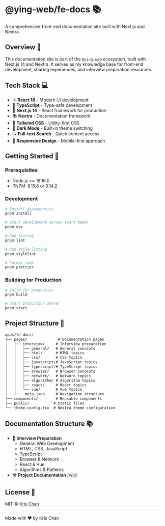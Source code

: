 # @ying-web/fe-docs 📚

A comprehensive front-end documentation site built with Next.js and Nextra.

## Overview 🌟

This documentation site is part of the `@ying-web` ecosystem, built with Next.js 14 and Nextra. It serves as my knowledge base for front-end development, sharing experiences, and interview preparation resources.

## Tech Stack 💻

-   ⚛️ **React 18** - Modern UI development
-   📘 **TypeScript** - Type-safe development
-   🔄 **Next.js 14** - React framework for production
-   📚 **Nextra** - Documentation framework
-   🎨 **Tailwind CSS** - Utility-first CSS
-   🌙 **Dark Mode** - Built-in theme switching
-   🔍 **Full-text Search** - Quick content access
-   📱 **Responsive Design** - Mobile-first approach

## Getting Started 🚀

### Prerequisites

-   Node.js >= 18.16.0
-   PNPM: 8.15.8 or 9.14.2

### Development

```bash
# Install dependencies
pnpm install

# Start development server (port 8080)
pnpm dev

# Run linting
pnpm lint

# Run style linting
pnpm stylelint

# Format code
pnpm prettier
```

### Building for Production

```bash
# Build for production
pnpm build

# Start production server
pnpm start
```

## Project Structure 📂

```txt
apps/fe-docs/
├── pages/              # Documentation pages
│   ├── interview/     # Interview preparation
│   │   ├── general/   # General concepts
│   │   ├── html/      # HTML topics
│   │   ├── css/       # CSS topics
│   │   ├── javascript/# JavaScript topics
│   │   ├── typescript/# TypeScript topics
│   │   ├── browser/   # Browser concepts
│   │   ├── network/   # Network topics
│   │   ├── algorithm/ # Algorithm topics
│   │   ├── react/     # React topics
│   │   └── vue/       # Vue topics
│   └── _meta.json     # Navigation structure
├── components/        # Reusable components
├── public/           # Static files
└── theme.config.tsx  # Nextra theme configuration
```

## Documentation Structure 📚

-   🎯 **Interview Preparation**
    -   General Web Development
    -   HTML, CSS, JavaScript
    -   TypeScript
    -   Browser & Network
    -   React & Vue
    -   Algorithms & Patterns
-   🛠️ **Project Documentation** [wip]

## License 📄

MIT © [Kris Chan](https://github.com/KRISACHAN)

---

Made with ❤️ by Kris Chan
